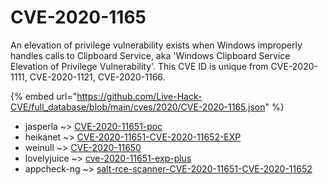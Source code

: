 # CVE-2020-1165

An elevation of privilege vulnerability exists when Windows improperly handles calls to Clipboard Service, aka 'Windows Clipboard Service Elevation of Privilege Vulnerability'. This CVE ID is unique from CVE-2020-1111, CVE-2020-1121, CVE-2020-1166.

{% embed url="https://github.com/Live-Hack-CVE/full_database/blob/main/cves/2020/CVE-2020-1165.json" %}


* jasperla ~> [CVE-2020-11651-poc](https://zeste.alice-snow.ru/2020/database/cve-2020-1165/cve-2020-11651-poc-jasperla)
* heikanet ~> [CVE-2020-11651-CVE-2020-11652-EXP](https://zeste.alice-snow.ru/2020/database/cve-2020-1165/cve-2020-11651-cve-2020-11652-exp-heikanet)
* weinull ~> [CVE-2020-11650](https://zeste.alice-snow.ru/2020/database/cve-2020-1165/cve-2020-11650-weinull)
* lovelyjuice ~> [cve-2020-11651-exp-plus](https://zeste.alice-snow.ru/2020/database/cve-2020-1165/cve-2020-11651-exp-plus-lovelyjuice)
* appcheck-ng ~> [salt-rce-scanner-CVE-2020-11651-CVE-2020-11652](https://zeste.alice-snow.ru/2020/database/cve-2020-1165/salt-rce-scanner-cve-2020-11651-cve-2020-11652-appcheck-ng)
